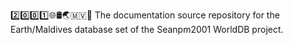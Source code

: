 2️⃣️0️⃣️0️⃣️1️⃣️🌐️🛢️🌏️🇲🇻️📖️ The documentation source repository for the Earth/Maldives database set of the Seanpm2001 WorldDB project. 
